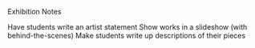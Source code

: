 Exhibition Notes

Have students write an artist statement
Show works in a slideshow (with behind-the-scenes)
Make students write up descriptions of their pieces
